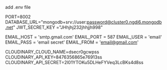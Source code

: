 add .env file 

PORT=8002
DATABASE_URL="mongodb+srv://user:password@cluster0.ngdi6.mongodb.net"
JWT_SECRET_KEY ="JHhjhj232jhhjjh998"

EMAIL_HOST = 'smtp.gmail.com'
EMAIL_PORT = 587
EMAIL_USER = 'email'
EMAIL_PASS = 'email secret'
EMAIL_FROM = 'email@gmail.com'

CLOUDINARY_CLOUD_NAME=dsecr0gcwpss
CLOUDINARY_API_KEY=8476356865e76913ss
CLOUDINARY_API_SECRET=2l01YTOKu5DLHeFYVeq3LcBKs4d8ss
